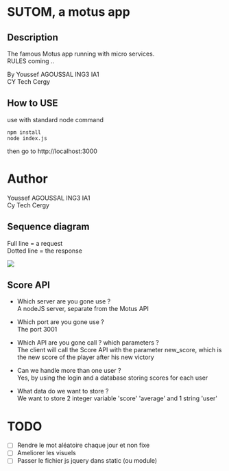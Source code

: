 # SUTOM, a motus app

## Description 

The famous Motus app running with micro services.\
RULES coming ..  

By Youssef AGOUSSAL ING3 IA1\
CY Tech Cergy

 ## How to USE
 
 use with standard node command
 
 ```
 npm install
 node index.js
 ```

then go to http://localhost:3000


# Author
Youssef AGOUSSAL ING3 IA1\
Cy Tech Cergy

## Sequence diagram
Full line = a request\
Dotted line = the response

[![](https://mermaid.ink/img/pako:eNp9kT1rAzEMhv-K0NIhd-3uIVDSpUMgkKGLF3FWegZ_XG2ZNIT89_rqJDQ31JPw8-gVSGccomFUmPmrcBj4zdJnIq8D1LdxloP06_U2SsnwuntXYIPh7-dRvGvOHfXVW7WOR2uRtfoT9nKMyfyXM3N4CKj0BneOTpyeMkiynKEEsQ5GhqMNeTl0P8TEbehI-cOGDkiE_SRX9S70C30T_VSEgYKBMhmqZZ5pa7s97NBz8mRNXeZ5ZhplZM8aVS0NH6g40ajDpapUJO5PYUAlqXCHLfe6e1QHcrn-srES07Yd6PdOlx-yu4ti)](https://mermaid.live/edit#pako:eNp9kT1rAzEMhv-K0NIhd-3uIVDSpUMgkKGLF3FWegZ_XG2ZNIT89_rqJDQ31JPw8-gVSGccomFUmPmrcBj4zdJnIq8D1LdxloP06_U2SsnwuntXYIPh7-dRvGvOHfXVW7WOR2uRtfoT9nKMyfyXM3N4CKj0BneOTpyeMkiynKEEsQ5GhqMNeTl0P8TEbehI-cOGDkiE_SRX9S70C30T_VSEgYKBMhmqZZ5pa7s97NBz8mRNXeZ5ZhplZM8aVS0NH6g40ajDpapUJO5PYUAlqXCHLfe6e1QHcrn-srES07Yd6PdOlx-yu4ti)



## Score API
- Which server are you gone use ?\
A nodeJS server, separate from the Motus API


- Which port are you gone use ?\
The port 3001


- Which API are you gone call ? which parameters ?\
The client will call the Score API with the parameter new_score,
which is the new score of the player after his new victory


- Can we handle more than one user ?\
Yes, by using the login and a database storing scores for each user


- What data do we want to store ?\
We want to store 2 integer variable 'score' 'average' and 1 string 'user'



# TODO
- [ ] Rendre le mot aléatoire chaque jour et non fixe
- [ ] Ameliorer les visuels
- [ ] Passer le fichier js jquery dans static (ou module)
